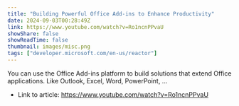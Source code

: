 ```yaml
---
title: "Building Powerful Office Add-ins to Enhance Productivity"
date: 2024-09-03T00:28:49Z
link: https://www.youtube.com/watch?v=Ro1ncnPPvaU
showShare: false
showReadTime: false
thumbnail: images/misc.png
tags: ["developer.microsoft.com/en-us/reactor"]
---
```

You can use the Office Add-ins platform to build solutions that extend Office applications. Like Outlook, Excel, Word, PowerPoint, ...

- Link to article: https://www.youtube.com/watch?v=Ro1ncnPPvaU